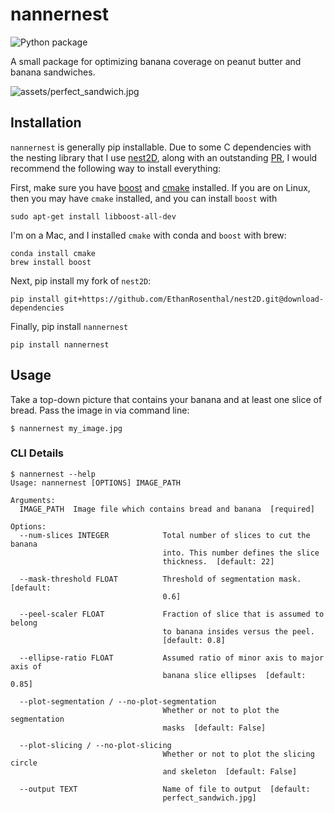 # nannernest

![Python package](https://github.com/EthanRosenthal/nannernest/workflows/Python%20package/badge.svg?branch=master)

A small package for optimizing banana coverage on peanut butter and banana sandwiches.


![assets/perfect_sandwich.jpg](assets/perfect_sandwich.jpg)


## Installation

`nannernest` is generally pip installable. Due to some C dependencies with the nesting library that I use [nest2D](https://github.com/markfink/nest2D), along with an outstanding [PR](https://github.com/markfink/nest2D/pull/2), I would recommend the following way to install everything:

 First, make sure you have [boost](https://www.boost.org/) and [cmake](https://cmake.org/) installed. If you are on Linux, then you may have `cmake` installed, and you can install `boost` with 
 
 ```commandline
sudo apt-get install libboost-all-dev 
```
 
 I'm on a Mac, and I installed `cmake` with conda and `boost` with brew:
 
 ```commandline
conda install cmake
brew install boost
```

Next, pip install my fork of `nest2D`:

```commandline
pip install git+https://github.com/EthanRosenthal/nest2D.git@download-dependencies
```

Finally, pip install `nannernest`

```commandline
pip install nannernest
```

## Usage

Take a top-down picture that contains your banana and at least one slice of bread. Pass the image in via command line:

```commandline
$ nannernest my_image.jpg
```

### CLI Details

```commandline
$ nannernest --help
Usage: nannernest [OPTIONS] IMAGE_PATH

Arguments:
  IMAGE_PATH  Image file which contains bread and banana  [required]

Options:
  --num-slices INTEGER            Total number of slices to cut the banana
                                  into. This number defines the slice
                                  thickness.  [default: 22]

  --mask-threshold FLOAT          Threshold of segmentation mask.  [default:
                                  0.6]

  --peel-scaler FLOAT             Fraction of slice that is assumed to belong
                                  to banana insides versus the peel.
                                  [default: 0.8]

  --ellipse-ratio FLOAT           Assumed ratio of minor axis to major axis of
                                  banana slice ellipses  [default: 0.85]

  --plot-segmentation / --no-plot-segmentation
                                  Whether or not to plot the segmentation
                                  masks  [default: False]

  --plot-slicing / --no-plot-slicing
                                  Whether or not to plot the slicing circle
                                  and skeleton  [default: False]

  --output TEXT                   Name of file to output  [default:
                                  perfect_sandwich.jpg]
```

